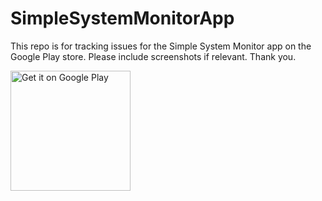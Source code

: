 # SimpleSystemMonitorApp
This repo is for tracking issues for the Simple System Monitor app on the Google Play store.
Please include screenshots if relevant. Thank you.

<a href='https://play.google.com/store/apps/details?id=com.dp.sysmonitor.app&pcampaignid=MKT-Other-global-all-co-prtnr-py-PartBadge-Mar2515-1'><img alt='Get it on Google Play' src='https://play.google.com/intl/en_us/badges/images/generic/en_badge_web_generic.png' width="192"/></a>
